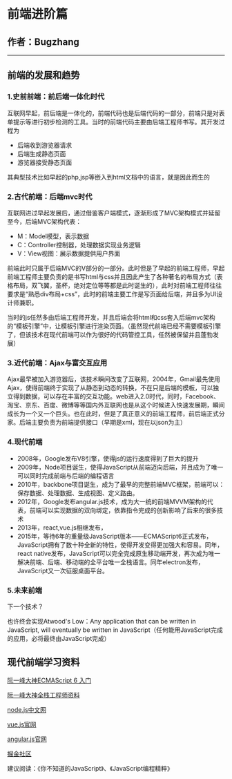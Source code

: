 # 前端进阶篇
## 作者：Bugzhang

***
## 前端的发展和趋势

### 1.史前前端：前后端一体化时代
互联网早起，前后端是一体化的，前端代码也是后端代码的一部分，前端只是对表单提示等进行初步检测的工具。当时的前端代码主要由后端工程师书写。其开发过程为
- 后端收到游览器请求
- 后端生成静态页面
- 游览器接受静态页面

其典型技术比如早起的php,jsp等嵌入到html文档中的语言，就是因此而生的

### 2.古代前端：后端mvc时代
互联网进过早起发展后，通过借鉴客户端模式，逐渐形成了MVC架构模式并延留至今，后端MVC架构代表：
- M：Model模型，表示数据
- C：Controller控制器，处理数据实现业务逻辑
- V：View视图：展示数据提供用户界面

前端此时只属于后端MVC的V部分的一部分。此时但是了早起的前端工程师，早起前端工程师主要负责的是书写html与css并且因此产生了各种著名的布局方式（表格布局，双飞翼，圣杯，绝对定位等等都是此时诞生的），此时对前端工程师往往要求是“熟悉div布局+css”，此时的前端主要工作是写页面给后端，并且多为UI设计师兼职。

当时的js任然多由后端工程师开发，并且后端会将html和css套入后端mvc架构的“模板引擎”中，让模板引擎进行渲染页面。（虽然现代前端已经不需要模板引擎了，但该技术在现代前端可以作为很好的代码管控工具，任然被保留并且蓬勃发展）

### 3.近代前端：Ajax与富交互应用
Ajax最早被加入游览器后，该技术瞬间改变了互联网，2004年，Gmail最先使用Ajax，使得前端终于实现了从静态到动态的转换，不在只是后端的模板，可以独立得到数据，可以存在丰富的交互功能。web进入2.0时代，同时，Facebook、淘宝、京东、百度、微博等等国内外互联网也是从这个时候进入快速发展期，瞬间成长为一个又一个巨头。也在此时，但是了真正意义的前端工程师，前后端正式分家。后端主要负责为前端提供接口（早期是xml，现在以json为主）

### 4.现代前端
- 2008年，Google发布V8引擎，使得js的运行速度得到了巨大的提升
- 2009年，Node项目诞生，使得JavaScript从前端迈向后端，并且成为了唯一可以同时完成前端与后端的编程语言
- 2010年，backbone项目诞生，成为了最早的完整前端MVC框架，前端可以：保存数据、处理数据、生成视图、定义路由。
- 2012年，Google发布angular.js技术，成为大一统的前端MVVM架构的代表，前端可以实现数据的双向绑定，依靠指令完成的创新影响了后来的很多技术
- 2013年，react,vue.js相继发布，
- 2015年，等待6年的重量级JavaScript版本——ECMAScript6正式发布，JavaScript拥有了数十种全新的特性，使得开发变得更加强大和容易。同年，react native发布，JavaScript可以完全完成原生移动端开发，再次成为唯一解决前端、后端、移动端的全平台唯一全栈语言。同年electron发布，JavaScript又一次征服桌面平台。

### 5.未来前端
下一个技术？

也许终会实现Atwood's Low：Any application that can be written in JavaScript, will eventually be written in JavaScript（任何能用JavaScript完成的应用，必将最终由JavaScript完成）

## 现代前端学习资料
[阮一峰大神ECMAScript 6 入门](http://es6.ruanyifeng.com/)

[阮一峰大神全栈工程师资料](https://github.com/ruanyf/jstraining)

[node.js中文网](http://nodejs.cn/)

[vue.js官网](cn.vuejs.org)

[angular.js官网](https://angular.io/)

[掘金社区](https://juejin.im)

建议阅读：《你不知道的JavaScript》、《JavaScript编程精粹》